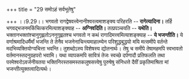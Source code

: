 +++
title = "29 समोऽहं सर्वभूतेषु"

+++
।।9.29।। भगवतो रागद्वेषवत्त्वेनानीश्वरत्वमाशङ्क्य परिहरति --
**रागेत्यादिना।** तर्हि भगवद्भजनमकिंचित्करमित्याशङ्क्याह --
**अग्निवदिति।** तत्प्रपञ्चयति -- **यथेति।**
भक्तानभक्तांश्चानुगृह्णतोऽननुगृह्णतश्च भगवतो न कथं
रागादिमत्त्वमित्याशङ्क्याह -- **ये भजन्तीति।** ये वर्णाश्रमादिधर्मैर्मां
भजन्ति ते तेनैव भजनेनाचिन्त्यमाहात्म्येन परिशुद्धबुद्धयो मयि मत्समीपे
वर्तन्ते मदभिव्यक्तियोग्यचित्ता भवन्ति। तुशब्दोऽस्य विशेषस्य
द्योतनार्थः। तेषु च समीपे तेषामहमपि स्वभावतो वर्तमानस्तदनुग्रहपरो भवामि।
यथा व्यापकमपि सावित्रं तेजः स्वच्छे दर्पणादौ प्रतिफलति तथा
परमेश्वरोऽवर्जनीयतया भक्तिनिरस्तसमस्तकलुषसत्त्वेषु पुरुषेषु संनिधत्ते
दैवीं प्रकृतिमाश्रिता मां भजन्तीत्युक्तत्वादित्यर्थः।
